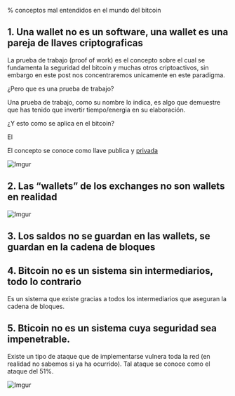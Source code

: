 % conceptos mal entendidos en el mundo del bitcoin


## 1. Una wallet no es un software, una wallet es una pareja de llaves criptograficas

La prueba de trabajo (proof of work) es el concepto sobre el cual se fundamenta la seguridad del bitcoin y muchas otros criptoactivos, sin embargo en este post nos concentraremos unicamente en este paradigma.

¿Pero que es una prueba de trabajo?

Una prueba de trabajo, como su nombre lo indica, es algo que demuestre que has tenido que invertir tiempo/energia en su elaboración. 

¿Y esto como se aplica en el bitcoin?

El 

El concepto se conoce como llave publica y [privada](https://en.bitcoinwiki.org/wiki/Private_key)

![Imgur](https://i.imgur.com/rq4EQmy.png)



## 2. Las “wallets” de los exchanges no son wallets en realidad

![Imgur](https://i.imgur.com/zdATceS.jpg)

## 3. Los saldos no se guardan en las wallets, se guardan en la cadena de bloques

## 4. Bitcoin no es un sistema sin intermediarios, todo lo contrario

Es un sistema que existe gracias a todos los intermediarios que aseguran la cadena de bloques.

## 5. Bticoin no es un sistema cuya seguridad sea impenetrable. 



Existe un tipo de ataque que de implementarse vulnera toda la red (en realidad no sabemos si ya ha ocurrido). Tal ataque se conoce como el ataque del 51%.

![Imgur](https://i.imgur.com/L4otBva.jpg)









